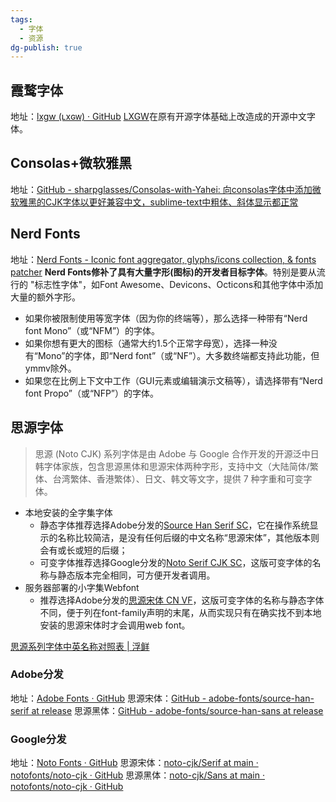 ```yaml
---
tags:
  - 字体
  - 资源
dg-publish: true
---
```

## 霞鹜字体
地址：[lxgw (ʟxɢᴡ) · GitHub](https://github.com/lxgw)
[LXGW](https://lxgw.github.io/ "LXGW")在原有开源字体基础上改造成的开源中文字体。
## Consolas+微软雅黑
地址：[GitHub - sharpglasses/Consolas-with-Yahei: 向consolas字体中添加微软雅黑的CJK字体以更好兼容中文，sublime-text中粗体、斜体显示都正常](https://github.com/sharpglasses/Consolas-with-Yahei)
## Nerd Fonts
地址：[Nerd Fonts - Iconic font aggregator, glyphs/icons collection, & fonts patcher](https://www.nerdfonts.com/)
**Nerd Fonts修补了具有大量字形(图标)的开发者目标字体**。特别是要从流行的 "标志性字体"，如Font Awesome、Devicons、Octicons和其他字体中添加大量的额外字形。
- 如果你被限制使用等宽字体（因为你的终端等），那么选择一种带有“Nerd font Mono”（或“NFM”）的字体。
- 如果你想有更大的图标（通常大约1.5个正常字母宽），选择一种没有“Mono”的字体，即“Nerd font”（或“NF”）。大多数终端都支持此功能，但ymmv除外。
- 如果您在比例上下文中工作（GUI元素或编辑演示文稿等），请选择带有“Nerd font Propo”（或“NFP”）的字体。

## 思源字体
> 思源 (Noto CJK) 系列字体是由 Adobe 与 Google 合作开发的开源泛中日韩字体家族，包含思源黑体和思源宋体两种字形，支持中文（大陆简体/繁体、台湾繁体、香港繁体）、日文、韩文等文字，提供 7 种字重和可变字体。

- 本地安装的全字集字体
    - 静态字体推荐选择Adobe分发的[Source Han Serif SC](https://github.com/adobe-fonts/source-han-serif/tree/release)，它在操作系统显示的名称比较简洁，是没有任何后缀的中文名称“思源宋体”，其他版本则会有或长或短的后缀；
    - 可变字体推荐选择Google分发的[Noto Serif CJK SC](https://github.com/notofonts/noto-cjk)，这版可变字体的名称与静态版本完全相同，可方便开发者调用。
- 服务器部署的小字集Webfont
    - 推荐选择Adobe分发的[思源宋体 CN VF](https://github.com/adobe-fonts/source-han-serif)，这版可变字体的名称与静态字体不同，便于列在font-family声明的末尾，从而实现只有在确实找不到本地安装的思源宋体时才会调用web font。

[思源系列字体中英名称对照表 | 浮鲜](https://feeshy.github.io/lists/source-han-fonts)
### Adobe分发
地址：[Adobe Fonts · GitHub](https://github.com/adobe-fonts)
思源宋体：[GitHub - adobe-fonts/source-han-serif at release](https://github.com/adobe-fonts/source-han-serif/tree/release/)
思源黑体：[GitHub - adobe-fonts/source-han-sans at release](https://github.com/adobe-fonts/source-han-sans/tree/release)
### Google分发
地址：[Noto Fonts · GitHub](https://github.com/notofonts)
思源宋体：[noto-cjk/Serif at main · notofonts/noto-cjk · GitHub](https://github.com/notofonts/noto-cjk/tree/main/Serif#downloading-noto-serif-cjk)
思源黑体：[noto-cjk/Sans at main · notofonts/noto-cjk · GitHub](https://github.com/notofonts/noto-cjk/tree/main/Sans#downloading-noto-sans-cjk)
